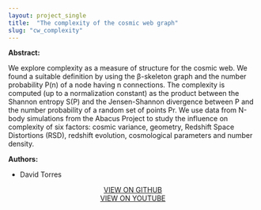 ```yaml
---
layout: project_single
title:  "The complexity of the cosmic web graph"
slug: "cw_complexity"
---
```

**Abstract:**

We explore complexity as a measure of structure for the cosmic web. We found a suitable definition by using the β-skeleton graph and the number probability P(n) of a node having n connections. The complexity is computed (up to a normalization constant) as the product between the Shannon entropy S(P) and the Jensen-Shannon divergence between P and the number probability of a random set of points Pr. We use data from N-body simulations from the Abacus Project to study the influence on complexity of six factors: cosmic variance, geometry, Redshift Space Distortions (RSD), redshift evolution, cosmological parameters and number density.

**Authors:**

* David Torres

<center>
  <a href="https://github.com/diegotg2000/DiegoAstro">VIEW ON GITHUB</a>
  <br>
  <a href="https://www.youtube.com/watch?v=w3B5M0HaQag">VIEW ON YOUTUBE</a>
</center>
